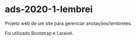# ads-2020-1-lembrei

Projeto web de um site para gerenciar anotações/lembretes.

Foi utilizado Bootstrap e Laravel.


